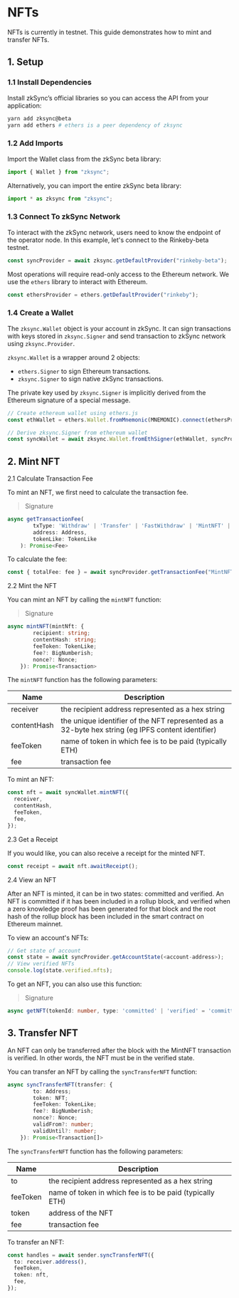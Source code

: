 # NFTs

NFTs is currently in testnet. This guide demonstrates how to mint and transfer NFTs.

## 1. Setup

### 1.1 Install Dependencies

Install zkSync’s official libraries so you can access the API from your application:

```bash
yarn add zksync@beta
yarn add ethers # ethers is a peer dependency of zksync
```

### 1.2 Add Imports

Import the Wallet class from the zkSync beta library:

```typescript
import { Wallet } from "zksync";
```

Alternatively, you can import the entire zkSync beta library:

```typescript
import * as zksync from "zksync";
```

### 1.3 Connect To zkSync Network

To interact with the zkSync network, users need to know the endpoint of the operator node. In this example, let's connect to the Rinkeby-beta testnet.

```typescript
const syncProvider = await zksync.getDefaultProvider("rinkeby-beta");
```

Most operations will require read-only access to the Ethereum network. We use the `ethers` library to interact with Ethereum.

```typescript
const ethersProvider = ethers.getDefaultProvider("rinkeby");
```

### 1.4 Create a Wallet

The `zksync.Wallet` object is your account in zkSync. It can sign transactions with keys stored in `zksync.Signer` and send transaction to zkSync network using `zksync.Provider`.

`zksync.Wallet` is a wrapper around 2 objects:

- `ethers.Signer` to sign Ethereum transactions.
- `zksync.Signer` to sign native zkSync transactions.

The private key used by `zksync.Signer` is implicitly derived from the Ethereum signature of a special message.

```typescript
// Create ethereum wallet using ethers.js
const ethWallet = ethers.Wallet.fromMnemonic(MNEMONIC).connect(ethersProvider);

// Derive zksync.Signer from ethereum wallet
const syncWallet = await zksync.Wallet.fromEthSigner(ethWallet, syncProvider);
```

## 2. Mint NFT

2.1 Calculate Transaction Fee

To mint an NFT, we first need to calculate the transaction fee.

> Signature

```typescript
async getTransactionFee(
        txType: 'Withdraw' | 'Transfer' | 'FastWithdraw' | 'MintNFT' | ChangePubKeyFee | LegacyChangePubKeyFee,
        address: Address,
        tokenLike: TokenLike
    ): Promise<Fee>
```

To calculate the fee:

```typescript
const { totalFee: fee } = await syncProvider.getTransactionFee("MintNFT", syncWallet.address(), feeToken);
```

2.2 Mint the NFT

You can mint an NFT by calling the `mintNFT` function:

> Signature

```typescript
async mintNFT(mintNft: {
        recipient: string;
        contentHash: string;
        feeToken: TokenLike;
        fee?: BigNumberish;
        nonce?: Nonce;
    }): Promise<Transaction>
```

The `mintNFT` function has the following parameters:

| Name        | Description                                                                                       |
| ----------- | ------------------------------------------------------------------------------------------------- |
| receiver    | the recipient address represented as a hex string                                                 |
| contentHash | the unique identifier of the NFT represented as a 32-byte hex string (eg IPFS content identifier) |
| feeToken    | name of token in which fee is to be paid (typically ETH)                                          |
| fee         | transaction fee                                                                                   |

To mint an NFT:

```typescript
const nft = await syncWallet.mintNFT({
  receiver,
  contentHash,
  feeToken,
  fee,
});
```

2.3 Get a Receipt

If you would like, you can also receive a receipt for the minted NFT.

```typescript
const receipt = await nft.awaitReceipt();
```

2.4 View an NFT

After an NFT is minted, it can be in two states: committed and verified. An NFT is committed if it has been included in a rollup block, and verified when a zero knowledge proof has been generated for that block and the root hash of the rollup block has been included in the smart contract on Ethereum mainnet.

To view an account's NFTs:

```typescript
// Get state of account
const state = await syncProvider.getAccountState(<account-address>);
// View verified NFTs
console.log(state.verified.nfts);
```

To get an NFT, you can also use this function:

> Signature

```typescript
async getNFT(tokenId: number, type: 'committed' | 'verified' = 'committed'): Promise<NFT>
```

## 3. Transfer NFT

An NFT can only be transferred after the block with the MintNFT transaction is verified. In other words, the NFT must be in the verified state.

You can transfer an NFT by calling the `syncTransferNFT` function:

```typescript
async syncTransferNFT(transfer: {
        to: Address;
        token: NFT;
        feeToken: TokenLike;
        fee?: BigNumberish;
        nonce?: Nonce;
        validFrom?: number;
        validUntil?: number;
    }): Promise<Transaction[]>
```

The `syncTransferNFT` function has the following parameters:

| Name     | Description                                              |
| -------- | -------------------------------------------------------- |
| to       | the recipient address represented as a hex string        |
| feeToken | name of token in which fee is to be paid (typically ETH) |
| token    | address of the NFT                                       |
| fee      | transaction fee                                          |

To transfer an NFT:

```typescript
const handles = await sender.syncTransferNFT({
  to: receiver.address(),
  feeToken,
  token: nft,
  fee,
});
```
